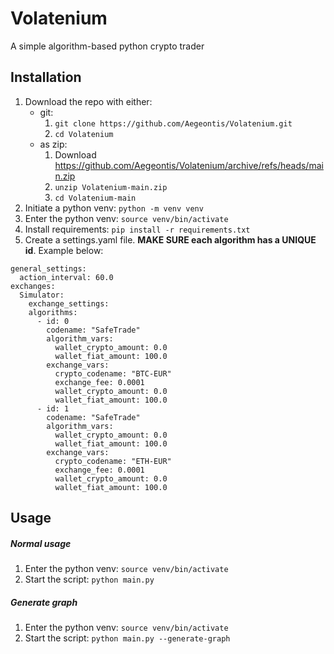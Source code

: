 # Volatenium

A simple algorithm-based python crypto trader

## Installation

1. Download the repo with either:
    * git:
        1. `git clone https://github.com/Aegeontis/Volatenium.git`
        2. `cd Volatenium`
    * as zip:
        1. Download https://github.com/Aegeontis/Volatenium/archive/refs/heads/main.zip
        2. `unzip Volatenium-main.zip`
        3. `cd Volatenium-main`
2. Initiate a python venv: `python -m venv venv`
3. Enter the python venv: `source venv/bin/activate`
4. Install requirements: `pip install -r requirements.txt`
5. Create a settings.yaml file. **MAKE SURE each algorithm has a UNIQUE id**. Example below:
```
general_settings:
  action_interval: 60.0
exchanges:
  Simulator:
    exchange_settings:
    algorithms:
      - id: 0
        codename: "SafeTrade"
        algorithm_vars:
          wallet_crypto_amount: 0.0
          wallet_fiat_amount: 100.0
        exchange_vars:
          crypto_codename: "BTC-EUR"
          exchange_fee: 0.0001
          wallet_crypto_amount: 0.0
          wallet_fiat_amount: 100.0
      - id: 1
        codename: "SafeTrade"
        algorithm_vars:
          wallet_crypto_amount: 0.0
          wallet_fiat_amount: 100.0
        exchange_vars:
          crypto_codename: "ETH-EUR"
          exchange_fee: 0.0001
          wallet_crypto_amount: 0.0
          wallet_fiat_amount: 100.0
```

## Usage

##### Normal usage

1. Enter the python venv: `source venv/bin/activate`
2. Start the script: `python main.py`

##### Generate graph

1. Enter the python venv: `source venv/bin/activate`
2. Start the script: `python main.py --generate-graph`
